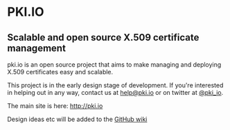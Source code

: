 # PKI.IO

## Scalable and open source X.509 certificate management

pki.io is an open source project that aims to make managing and deploying X.509 certificates easy and scalable.

This project is in the early design stage of development. If you're interested in helping out in any way, contact us at [help@pki.io](mailto:help@pki.io) or on twitter at [@pki_io](https://twitter.com/pki_io).

The main site is here: http://pki.io

Design ideas etc will be added to the [GitHub wiki](https://github.com/pki-io/pki.io/wiki)
